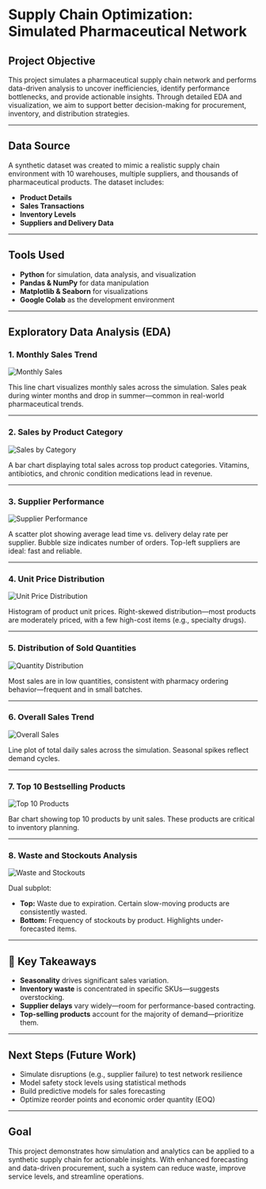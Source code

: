 
#  Supply Chain Optimization: Simulated Pharmaceutical Network

## Project Objective
This project simulates a pharmaceutical supply chain network and performs data-driven analysis to uncover inefficiencies, identify performance bottlenecks, and provide actionable insights. Through detailed EDA and visualization, we aim to support better decision-making for procurement, inventory, and distribution strategies.

---

##  Data Source
A synthetic dataset was created to mimic a realistic supply chain environment with 10 warehouses, multiple suppliers, and thousands of pharmaceutical products. The dataset includes:
- **Product Details**
- **Sales Transactions**
- **Inventory Levels**
- **Suppliers and Delivery Data**

---

##  Tools Used
- **Python** for simulation, data analysis, and visualization
- **Pandas & NumPy** for data manipulation
- **Matplotlib & Seaborn** for visualizations
- **Google Colab** as the development environment

---

##  Exploratory Data Analysis (EDA)

### 1. Monthly Sales Trend
![Monthly Sales](Plots/download%20(51).png)

This line chart visualizes monthly sales across the simulation. Sales peak during winter months and drop in summer—common in real-world pharmaceutical trends.

---

### 2. Sales by Product Category
![Sales by Category](Plots/download%20(50).png)

A bar chart displaying total sales across top product categories. Vitamins, antibiotics, and chronic condition medications lead in revenue.

---

### 3. Supplier Performance
![Supplier Performance](Plots/download%20(49).png)

A scatter plot showing average lead time vs. delivery delay rate per supplier. Bubble size indicates number of orders. Top-left suppliers are ideal: fast and reliable.

---

### 4. Unit Price Distribution
![Unit Price Distribution](Plots/download%20(48).png)

Histogram of product unit prices. Right-skewed distribution—most products are moderately priced, with a few high-cost items (e.g., specialty drugs).

---

### 5. Distribution of Sold Quantities
![Quantity Distribution](Plots/download%20(47).png)

Most sales are in low quantities, consistent with pharmacy ordering behavior—frequent and in small batches.

---

### 6. Overall Sales Trend
![Overall Sales](Plots/download%20(46).png)

Line plot of total daily sales across the simulation. Seasonal spikes reflect demand cycles.

---

### 7. Top 10 Bestselling Products
![Top 10 Products](Plots/download%20(45).png)

Bar chart showing top 10 products by unit sales. These products are critical to inventory planning.

---

### 8. Waste and Stockouts Analysis
![Waste and Stockouts](Plots/download%20(44).png)

Dual subplot:
- **Top:** Waste due to expiration. Certain slow-moving products are consistently wasted.
- **Bottom:** Frequency of stockouts by product. Highlights under-forecasted items.

---

## 📌 Key Takeaways
- **Seasonality** drives significant sales variation.
- **Inventory waste** is concentrated in specific SKUs—suggests overstocking.
- **Supplier delays** vary widely—room for performance-based contracting.
- **Top-selling products** account for the majority of demand—prioritize them.

---

##  Next Steps (Future Work)
- Simulate disruptions (e.g., supplier failure) to test network resilience
- Model safety stock levels using statistical methods
- Build predictive models for sales forecasting
- Optimize reorder points and economic order quantity (EOQ)

---

##  Goal
This project demonstrates how simulation and analytics can be applied to a synthetic supply chain for actionable insights. With enhanced forecasting and data-driven procurement, such a system can reduce waste, improve service levels, and streamline operations.
